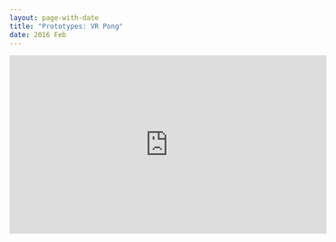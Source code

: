 ```yaml
---
layout: page-with-date
title: "Prototypes: VR Pong"
date: 2016 Feb
---
```


<iframe width="560" height="315" src="https://www.youtube.com/embed/s0Ms0DG8xUY" frameborder="0" allowfullscreen></iframe>